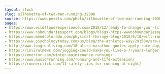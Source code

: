 ```yaml
---
layout: stock
slug: silhouette-of-two-man-running-39308
source: https://www.pexels.com/photo/silhouette-of-two-man-running-39308/
pages:
- https://www.wildflowerexperience.com/2018/12/ready-to-change-your-life-forever-go-for-a-run/
- https://www.noboundariessport.com/blogs/blogs-https-wwwnoboundariessportcom/why-andrew-never-gave-up/
- https://www.mendcolorado.com/physical-therapy-blog/2018/6/10/will-running-worsen-my-knee-arthritis
- https://www.psychologytoday.com/us/blog/the-athletes-way/201504/are-distance-running-and-reproductive-potential-connected
- http://www.longrunliving.com/10-ultra-marathon-quotes-apply-race-day/
- https://inviralnews.com/jogging-could-make-you-live-5-7-years-longer-study-reveals/
- https://enertor.com/winter-maintenance-running/
- https://www.music4running.com/running-and-life-extension/
- https://runnerclick.com/11-safety-tips-for-running-at-night/
---
```

